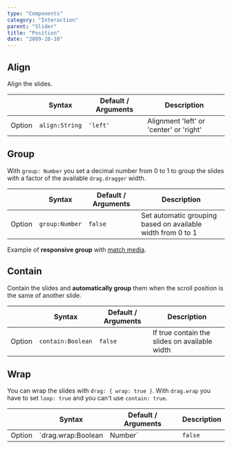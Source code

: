 ```yaml
---
type: "Components"
category: "Interaction"
parent: "Slider"
title: "Position"
date: "2009-10-10"
---
```


## Align

Align the slides.

<div class="xt-overflow-sub overflow-y-hidden overflow-x-scroll my-5 xt-my-auto w-full">

|                         | Syntax                                    | Default / Arguments                       | Description                   |
| ----------------------- | ----------------------------------------- | ----------------------------- | ----------------------------- |
| Option                  | `align:String`                          | `'left'`        | Alignment 'left' or 'center' or 'right'           |

</div>

<demo>
  <demoinline src="demos/components/slider/align-left">
  </demoinline>
  <demoinline src="demos/components/slider/align-center">
  </demoinline>
  <demoinline src="demos/components/slider/align-right">
  </demoinline>
</demo>

## Group

With `group: Number` you set a decimal number from 0 to 1 to group the slides with a factor of the available `drag.dragger` width.

<div class="xt-overflow-sub overflow-y-hidden overflow-x-scroll my-5 xt-my-auto w-full">

|                         | Syntax                                    | Default / Arguments                       | Description                   |
| ----------------------- | ----------------------------------------- | ----------------------------- | ----------------------------- |
| Option                  | `group:Number`                          | `false`        | Set automatic grouping based on available width from 0 to 1            |

</div>

Example of **responsive group** with [match media](/components/slider/api#match-media).

<demo>
  <demoinline src="demos/components/slider/group-responsive">
  </demoinline>
</demo>

## Contain

Contain the slides and **automatically group** them when the scroll position is the same of another slide.

<div class="xt-overflow-sub overflow-y-hidden overflow-x-scroll my-5 xt-my-auto w-full">

|                         | Syntax                                    | Default / Arguments                       | Description                   |
| ----------------------- | ----------------------------------------- | ----------------------------- | ----------------------------- |
| Option                  | `contain:Boolean`                          | `false`        | If true contain the slides on available width            |

</div>

<demo>
  <demoinline src="demos/components/slider/contain-center">
  </demoinline>
  <demoinline src="demos/components/slider/contain-left">
  </demoinline>
  <demoinline src="demos/components/slider/contain-right">
  </demoinline>
</demo>

## Wrap

You can wrap the slides with `drag: { wrap: true }`. With `drag.wrap` you have to set `loop: true` and you can't use `contain: true`.

<div class="xt-overflow-sub overflow-y-hidden overflow-x-scroll my-5 xt-my-auto w-full">

|                         | Syntax                                    | Default / Arguments                       | Description                   |
| ----------------------- | ----------------------------------------- | ----------------------------- | ----------------------------- |
| Option                  | `drag.wrap:Boolean|Number`                          | `false`        | Wrap slides on start and end             |

</div>

<demo>
  <demoinline src="demos/components/slider/wrap-center">
  </demoinline>
  <demoinline src="demos/components/slider/wrap-left">
  </demoinline>
  <demoinline src="demos/components/slider/wrap-right">
  </demoinline>
</demo>
